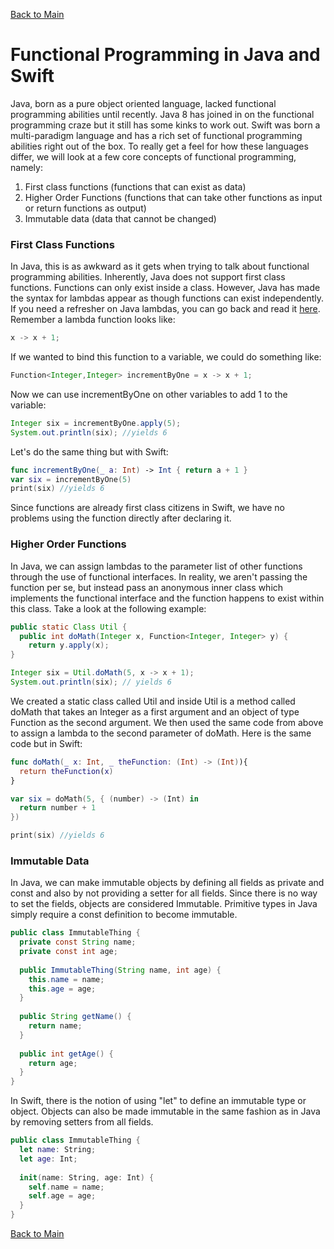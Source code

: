 [Back to Main](README.md/#functional-programming)
# Functional Programming in Java and Swift
Java, born as a pure object oriented language, lacked functional programming abilities until recently. Java 8 has joined in on the functional programming craze but it still has some kinks to work out. Swift was born a multi-paradigm language and has a rich set of functional programming abilities right out of the box. To really get a feel for how these languages differ, we will look at a few core concepts of functional programming, namely:
1. First class functions (functions that can exist as data)
2. Higher Order Functions (functions that can take other functions as input or return functions as output)
3. Immutable data (data that cannot be changed)
### First Class Functions
In Java, this is as awkward as it gets when trying to talk about functional programming abilities. Inherently, Java does not support first class functions. Functions can only exist inside a class. However, Java has made the syntax for lambdas appear as though functions can exist independently. If you need a refresher on Java lambdas, you can go back and read it [here](Lambdas.md). Remember a lambda function looks like:
```Java
x -> x + 1;
```
If we wanted to bind this function to a variable, we could do something like:
```Java
Function<Integer,Integer> incrementByOne = x -> x + 1;
```
Now we can use incrementByOne on other variables to add 1 to the variable:
```Java
Integer six = incrementByOne.apply(5);
System.out.println(six); //yields 6
```
Let's do the same thing but with Swift:
```Swift
func incrementByOne(_ a: Int) -> Int { return a + 1 }
var six = incrementByOne(5)
print(six) //yields 6
```
Since functions are already first class citizens in Swift, we have no problems using the function directly after declaring it.
### Higher Order Functions
In Java, we can assign lambdas to the parameter list of other functions through the use of functional interfaces. In reality, we aren't passing the function per se, but instead pass an anonymous inner class which implements the functional interface and the function happens to exist within this class. Take a look at the following example:
```Java
public static Class Util {
  public int doMath(Integer x, Function<Integer, Integer> y) {
    return y.apply(x);  
}

Integer six = Util.doMath(5, x -> x + 1);
System.out.println(six); // yields 6
```
We created a static class called Util and inside Util is a method called doMath that takes an Integer as a first argument and an object of type Function as the second argument. We then used the same code from above to assign a lambda to the second parameter of doMath. Here is the same code but in Swift:
```Swift
func doMath(_ x: Int, _ theFunction: (Int) -> (Int)){
  return theFunction(x)
}

var six = doMath(5, { (number) -> (Int) in
  return number + 1
})

print(six) //yields 6
```
### Immutable Data
In Java, we can make immutable objects by defining all fields as private and const and also by not providing a setter for all fields. Since there is no way to set the fields, objects are considered Immutable. Primitive types in Java simply require a const definition to become immutable. 
```Java
public class ImmutableThing {
  private const String name;
  private const int age;
  
  public ImmutableThing(String name, int age) {
    this.name = name;
    this.age = age;
  }
  
  public String getName() {
    return name;
  }
  
  public int getAge() {
    return age;
  }
}
```
In Swift, there is the notion of using "let" to define an immutable type or object. Objects can also be made immutable in the same fashion as in Java by removing setters from all fields.
```Swift
public class ImmutableThing {
  let name: String;
  let age: Int;
  
  init(name: String, age: Int) {
    self.name = name;
    self.age = age;
  }
}
```
[Back to Main](README.md/#functional-programming)
